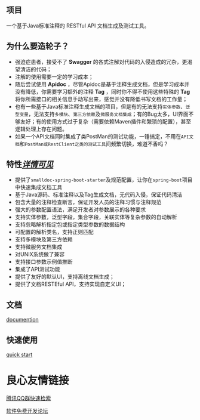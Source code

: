 ## 项目
一个基于Java标准注释的 RESTful API 文档生成及测试工具。

## 为什么要造轮子？
- 强迫症患者，接受不了 **Swagger** 的各式注解对代码的入侵造成的冗杂，更渴望清洁的代码；
- 注解的使用需要一定的学习成本；
- 随后尝试使用 **Apidoc** ，尽管Apidoc是基于注释生成文档，但是学习成本并没有降低，你需要学习额外的注释 **Tag** ，同时你不得不使用这些特殊的 **Tag** 将你所需接口的相关信息手动写出来，感觉并没有降低书写文档的工作量；
- 也有一些基于Java标准注释生成文档的项目，但是有的无法支持`实体参数`、`泛型变量`，无法支持`多模块`、`第三方依赖`及`微服务文档集成`；有的Bug太多，UI界面不够友好；有的使用方式过于复杂（需要依赖Maven插件和繁琐的配置），甚至逻辑处理上存在问题。
- 如果一个API文档同时集成了类PostMan的测试功能，一锤搞定，不用在`API文档`和`PostMan或RestClient之类的测试工具`间频繁切换，难道不香吗？

## 特性[*详情可见*](https://gitee.com/51Bigod/smalldoc/wikis/Features)
- 提供了`smalldoc-spring-boot-starter`及规范配置，让你在`spring-boot`项目中快速集成文档工具
- 基于Java源码、标准注释以及Tag生成文档，无代码入侵，保证代码清洁
- 包含大量的注释检查断言，保证开发人员的注释习惯与注释规范
- 强大的参数配置语法，满足开发者对参数展示的各种要求
- 支持实体参数，泛型字段，集合字段，关联实体等复杂参数的自动解析
- 支持忽略解析指定包或指定类型参数的数据结构
- 可配置的解析类名，支持正则匹配
- 支持多模块及第三方依赖
- 支持微服务文档集成
- 对UNIX系统做了兼容
- 支持接口参数示例值推断
- 集成了API测试功能
- 提供了友好的默认UI，支持离线文档生成；
- 提供了文档RESTEful API，支持实现自定义UI；

## 文档
[documention](https://gitee.com/51Bigod/smalldoc/wikis/pages?sort_id=2118679&doc_id=635940)

## 快速使用
[quick start](https://gitee.com/51Bigod/smalldoc/wikis/Quick-Start)

 # 良心友情链接

[腾讯QQ群快速检索](http://u.720life.cn/s/8cf73f7c)

[软件免费开发论坛](http://u.720life.cn/s/bbb01dc0)